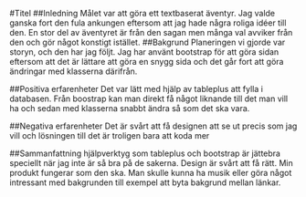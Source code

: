 #Titel
##Inledning
Målet var att göra ett textbaserat äventyr. Jag valde ganska fort den fula ankungen eftersom att jag hade några roliga idéer till den. En stor del av äventyret är från den sagan men många val avviker från den och gör något konstigt istället.
##Bakgrund
Planeringen vi gjorde var storyn, och den har jag följt. Jag har använt bootstrap för att göra sidan eftersom att det är lättare att göra en snygg sida och det går fort att göra ändringar med klasserna därifrån.

##Positiva erfarenheter
Det var lätt med hjälp av tableplus att fylla i databasen. Från boostrap kan man direkt få något liknande till det man vill ha och sedan med klasserna snabbt ändra så som det ska vara.

##Negativa erfarenheter
Det är svårt att få designen att se ut precis som jag vill och lösningen till det är troligen bara att koda mer

##Sammanfattning
hjälpverktyg som tableplus och bootstrap är jättebra speciellt när jag inte är så bra på de sakerna. Design är svårt att få rätt. Min produkt fungerar som den ska. Man skulle kunna ha musik eller göra något intressant med bakgrunden till exempel att byta bakgrund mellan länkar.
